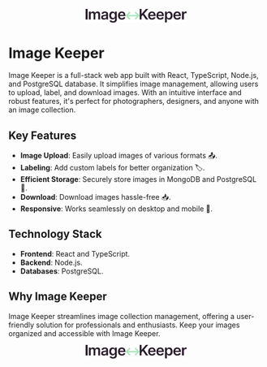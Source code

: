 <p align="center">
  <img src="https://github.com/mnosov622/image-keeper/blob/main/client/src/assets/Logo.svg" alt="Image Keeper Logo" width="200" height="auto">
</p>

# Image Keeper

Image Keeper is a full-stack web app built with React, TypeScript, Node.js, and PostgreSQL database. It simplifies image management, allowing users to upload, label, and download images. With an intuitive interface and robust features, it's perfect for photographers, designers, and anyone with an image collection.

## Key Features

- **Image Upload**: Easily upload images of various formats 📤.
- **Labeling**: Add custom labels for better organization 🏷️.
- **Efficient Storage**: Securely store images in MongoDB and PostgreSQL 💾.
- **Download**: Download images hassle-free 📥.
- **Responsive**: Works seamlessly on desktop and mobile 📱.

## Technology Stack

- **Frontend**: React and TypeScript.
- **Backend**: Node.js.
- **Databases**: PostgreSQL.

## Why Image Keeper

Image Keeper streamlines image collection management, offering a user-friendly solution for professionals and enthusiasts. Keep your images organized and accessible with Image Keeper.

<p align="center">
  <img src="https://github.com/mnosov622/image-keeper/blob/main/client/src/assets/Logo.svg" alt="Image Keeper Logo" width="200" height="auto">
</p>
